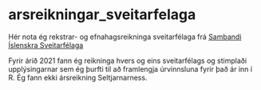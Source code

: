 # arsreikningar_sveitarfelaga

Hér nota ég rekstrar- og efnahagsreikninga sveitarfélaga frá [Sambandi Íslenskra Sveitarfélaga](https://www.samband.is/verkefnin/fjarmal/talnaefni/arsreikningar-sveitarfelaga/)


Fyrir árið 2021 fann ég reikninga hvers og eins sveitarfélags og stimplaði upplýsingarnar sem ég þurfti til að framlengja úrvinnsluna fyrir það ár inn í R. Ég fann ekki ársreikning Seltjarnarness. 